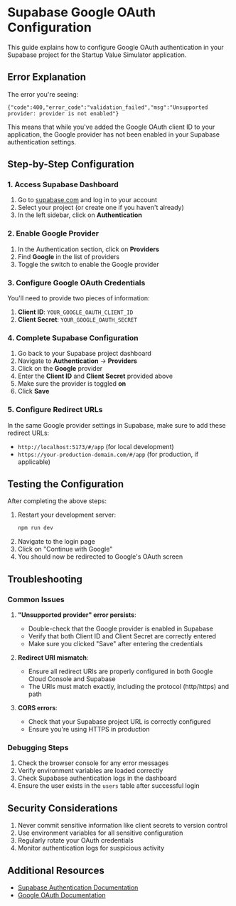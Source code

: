 # Supabase Google OAuth Configuration

This guide explains how to configure Google OAuth authentication in your Supabase project for the Startup Value Simulator application.

## Error Explanation

The error you're seeing:

```
{"code":400,"error_code":"validation_failed","msg":"Unsupported provider: provider is not enabled"}
```

This means that while you've added the Google OAuth client ID to your application, the Google provider has not been enabled in your Supabase authentication settings.

## Step-by-Step Configuration

### 1. Access Supabase Dashboard

1. Go to [supabase.com](https://supabase.com) and log in to your account
2. Select your project (or create one if you haven't already)
3. In the left sidebar, click on **Authentication**

### 2. Enable Google Provider

1. In the Authentication section, click on **Providers**
2. Find **Google** in the list of providers
3. Toggle the switch to enable the Google provider

### 3. Configure Google OAuth Credentials

You'll need to provide two pieces of information:

1. **Client ID**: `YOUR_GOOGLE_OAUTH_CLIENT_ID`
2. **Client Secret**: `YOUR_GOOGLE_OAUTH_SECRET`

### 4. Complete Supabase Configuration

1. Go back to your Supabase project dashboard
2. Navigate to **Authentication** → **Providers**
3. Click on the **Google** provider
4. Enter the **Client ID** and **Client Secret** provided above
5. Make sure the provider is toggled **on**
6. Click **Save**

### 5. Configure Redirect URLs

In the same Google provider settings in Supabase, make sure to add these redirect URLs:

- `http://localhost:5173/#/app` (for local development)
- `https://your-production-domain.com/#/app` (for production, if applicable)

## Testing the Configuration

After completing the above steps:

1. Restart your development server:
   ```bash
   npm run dev
   ```
2. Navigate to the login page
3. Click on "Continue with Google"
4. You should now be redirected to Google's OAuth screen

## Troubleshooting

### Common Issues

1. **"Unsupported provider" error persists**:
   - Double-check that the Google provider is enabled in Supabase
   - Verify that both Client ID and Client Secret are correctly entered
   - Make sure you clicked "Save" after entering the credentials

2. **Redirect URI mismatch**:
   - Ensure all redirect URIs are properly configured in both Google Cloud Console and Supabase
   - The URIs must match exactly, including the protocol (http/https) and path

3. **CORS errors**:
   - Check that your Supabase project URL is correctly configured
   - Ensure you're using HTTPS in production

### Debugging Steps

1. Check the browser console for any error messages
2. Verify environment variables are loaded correctly
3. Check Supabase authentication logs in the dashboard
4. Ensure the user exists in the `users` table after successful login

## Security Considerations

1. Never commit sensitive information like client secrets to version control
2. Use environment variables for all sensitive configuration
3. Regularly rotate your OAuth credentials
4. Monitor authentication logs for suspicious activity

## Additional Resources

- [Supabase Authentication Documentation](https://supabase.com/docs/guides/auth)
- [Google OAuth Documentation](https://developers.google.com/identity/protocols/oauth2)

